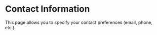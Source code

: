 # Contact Information

This page allows you to specify your contact preferences (email, phone, etc.).

